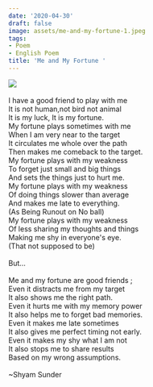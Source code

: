 ```yaml
---
date: '2020-04-30'
draft: false
image: assets/me-and-my-fortune-1.jpeg
tags:
- Poem
- English Poem
title: 'Me and My Fortune '
---
```

[![](https://media.istockphoto.com/id/1291626016/photo/indian-farmer.jpg?s=612x612&w=0&k=20&c=yT1HlsdyadgOMfMPDDTkYCpJUdKSHFl-Y463UJN2ISM=)](https://media.istockphoto.com/id/1291626016/photo/indian-farmer.jpg?s=612x612&w=0&k=20&c=yT1HlsdyadgOMfMPDDTkYCpJUdKSHFl-Y463UJN2ISM=)\
  \
I have a good friend to play with me\
It is not human,not bird not animal\
It is my luck, It is my fortune. \
My fortune plays sometimes with me\
When I am very near to the target \
It circulates me whole over the path \
Then makes me comeback to the target. \
My fortune plays with my weakness\
To forget just small and big things \
And sets the things just to hurt me. \
My fortune plays with my weakness\
Of doing things slower than average \
And makes me late to everything. \
(As Being Runout on No ball) \
My fortune plays with my weakness\
Of less sharing my thoughts and things\
Making me shy in everyone's eye. \
(That not supposed to be) \
  \
But... \
  \
Me and my fortune are good friends ;\
Even it distracts me from my target\
It also shows me the right path. \
Even it hurts me with my memory power\
It also helps me to forget bad memories. \
Even it makes me late sometimes \
It also gives me perfect timing not early. \
Even it makes my shy what I am not \
It also stops me to share results\
Based on my wrong assumptions.   \
  \
~Shyam Sunder